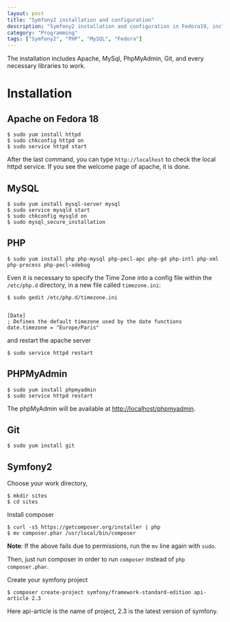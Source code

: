 ```yaml
---
layout: post
title: "Symfony2 installation and configuration"
description: "Symfony2 installation and configuration in Fedora19, including the installation of apache, php, MySQL server, phpMyAdmin, composer and other tools"
category: "Programming"
tags: ["Symfony2", "PHP", "MySQL", "Fedora"]
---
```


The installation includes Apache, MySql, PhpMyAdmin, Git, and every necessary libraries to work.

# Installation

## Apache on Fedora 18

	$ sudo yum install httpd
	$ sudo chkconfig httpd on
	$ sudo service httpd start

After the last command, you can type `http://localhost` to check the local httpd service. If you see the welcome page of apache, it is done.

## MySQL

	$ sudo yum install mysql-server mysql
	$ sudo service mysqld start
	$ sudo chkconfig mysqld on
	$ sudo mysql_secure_installation

## PHP

	$ sudo yum install php php-mysql php-pecl-apc php-gd php-intl php-xml php-process php-pecl-xdebug

Even it is necessary to specify the Time Zone into a config file within the `/etc/php.d` directory, in a new file called `timezone.ini`:

    $ sudo gedit /etc/php.d/timezone.ini


    [Date]
    ; Defines the default timezone used by the date functions 
    date.timezone = "Europe/Paris"

and restart the apache server

    $ sudo service httpd restart

## PHPMyAdmin

	$ sudo yum install phpmyadmin
	$ sudo service httpd restart

The phpMyAdmin will be available at [http://localhost/phpmyadmin](http://localhost/myphpadmin).

## Git

    $ sudo yum install git

## Symfony2

Choose your work directory,

    $ mkdir sites
	$ cd sites

Install composer

    $ curl -sS https://getcomposer.org/installer | php
    $ mv composer.phar /usr/local/bin/composer

**Note**: If the above fails due to permissions, run the `mv` line again with `sudo`.

Then, just run composer in order to run `composer` instead of `php composer.phar`.

Create your symfony project

    $ composer create-project symfony/framework-standard-edition api-article 2.3

Here api-article is the name of project, 2.3 is the latest version of symfony.

